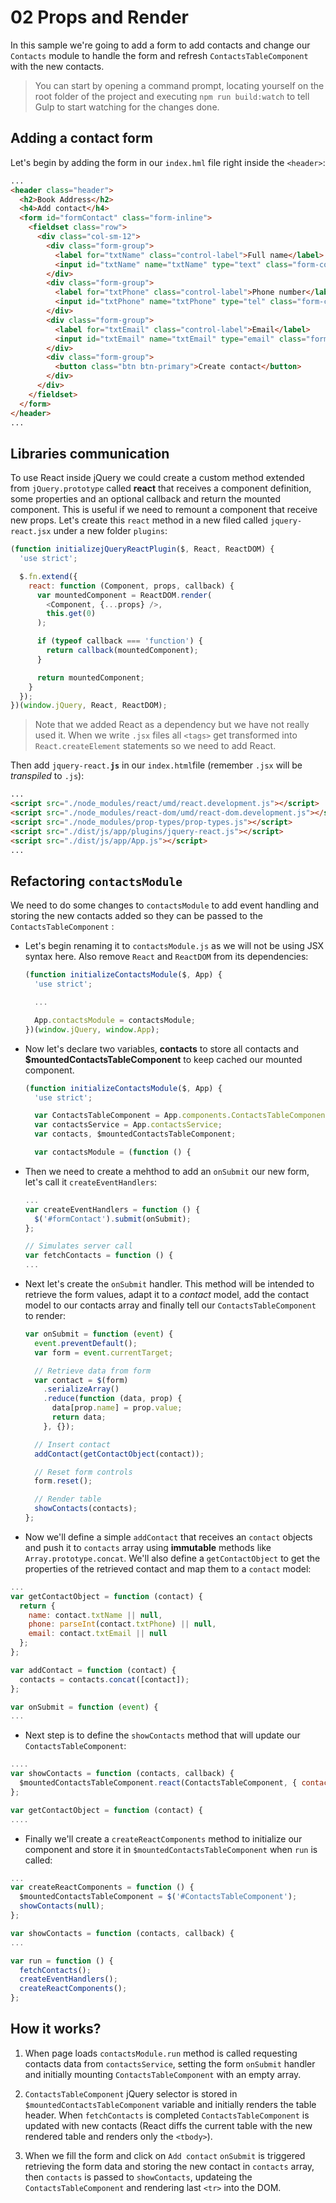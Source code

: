# 02 Props and Render


In this sample we're going to add a form to add contacts and change our `Contacts` module to handle the form and refresh `ContactsTableComponent` with the new contacts.

> You can start by opening a command prompt, locating yourself on the root folder of the project and executing `npm run build:watch` to tell Gulp to start watching for the changes done.

## Adding a contact form
Let's begin by adding the form in our `index.hml` file right inside the `<header>`:

```html
...
<header class="header">
  <h2>Book Address</h2>
  <h4>Add contact</h4>
  <form id="formContact" class="form-inline">
    <fieldset class="row">
      <div class="col-sm-12">
        <div class="form-group">
          <label for="txtName" class="control-label">Full name</label>
          <input id="txtName" name="txtName" type="text" class="form-control" required>
        </div>
        <div class="form-group">
          <label for="txtPhone" class="control-label">Phone number</label>
          <input id="txtPhone" name="txtPhone" type="tel" class="form-control" required>
        </div>
        <div class="form-group">
          <label for="txtEmail" class="control-label">Email</label>
          <input id="txtEmail" name="txtEmail" type="email" class="form-control" required>
        </div>
        <div class="form-group">
          <button class="btn btn-primary">Create contact</button>
        </div>
      </div>
    </fieldset>
  </form>
</header>
...
```

## Libraries communication

To use React inside jQuery we could create a custom method extended from `jQuery.prototype` called **react** that receives a component definition, some properties and an optional callback and return the mounted component. This is useful if we need to remount a component that receive new props. Let's create this `react` method in a new filed called `jquery-react.jsx` under a new folder `plugins`:

```jsx
(function initializejQueryReactPlugin($, React, ReactDOM) {
  'use strict';

  $.fn.extend({
    react: function (Component, props, callback) {
      var mountedComponent = ReactDOM.render(
        <Component, {...props} />,
        this.get(0)
      );

      if (typeof callback === 'function') {
        return callback(mountedComponent);
      }

      return mountedComponent;
    }
  });
})(window.jQuery, React, ReactDOM);
```

> Note that we added React as a dependency but we have not really used it. When we write `.jsx` files all `<tags>` get transformed into `React.createElement` statements so we need to add React.

Then add <code>jquery-react.<strong>js</strong></code> in our `index.html`file (remember `.jsx` will be _transpiled_ to `.js`):

```html
...
<script src="./node_modules/react/umd/react.development.js"></script>
<script src="./node_modules/react-dom/umd/react-dom.development.js"></script>
<script src="./node_modules/prop-types/prop-types.js"></script>
<script src="./dist/js/app/plugins/jquery-react.js"></script>
<script src="./dist/js/app/App.js"></script>
...
```

## Refactoring `contactsModule`

We need to do some changes to `contactsModule` to add event handling and storing the new contacts added so they can be passed to the `ContactsTableComponent` :

- Let's begin renaming it to `contactsModule.js` as we will not be using JSX syntax here. Also remove `React` and `ReactDOM` from its dependencies:

  ```javascript
  (function initializeContactsModule($, App) {
    'use strict';

    ...

    App.contactsModule = contactsModule;
  })(window.jQuery, window.App);
  ```

- Now let's declare two variables, **contacts** to store all contacts and **$mountedContactsTableComponent** to keep cached our mounted component.

  ```javascript
  (function initializeContactsModule($, App) {
    'use strict';

    var ContactsTableComponent = App.components.ContactsTableComponent;
    var contactsService = App.contactsService;
    var contacts, $mountedContactsTableComponent;

    var contactsModule = (function () {
  ```

- Then we need to create a mehthod to add an `onSubmit` our new form, let's call it `createEventHandlers`:

  ```javascript
  ...
  var createEventHandlers = function () {
    $('#formContact').submit(onSubmit);
  };

  // Simulates server call
  var fetchContacts = function () {
  ...
  ```

- Next let's create the `onSubmit` handler. This method will be intended to retrieve the form values, adapt it to a _contact_ model, add the contact model to our contacts array and finally tell our `ContactsTableComponent` to render:

  ```javascript
  var onSubmit = function (event) {
    event.preventDefault();
    var form = event.currentTarget;

    // Retrieve data from form
    var contact = $(form)
      .serializeArray()
      .reduce(function (data, prop) {
        data[prop.name] = prop.value;
        return data;
      }, {});

    // Insert contact
    addContact(getContactObject(contact));

    // Reset form controls
    form.reset();

    // Render table
    showContacts(contacts);
  };
  ```

- Now we'll define a simple `addContact` that receives an `contact` objects and push it to `contacts` array using **immutable** methods like `Array.prototype.concat`. We'll also define a `getContactObject` to get the properties of the retrieved contact and map them to a `contact` model:

```javascript
...
var getContactObject = function (contact) {
  return {
    name: contact.txtName || null,
    phone: parseInt(contact.txtPhone) || null,
    email: contact.txtEmail || null
  };
};

var addContact = function (contact) {
  contacts = contacts.concat([contact]);
};

var onSubmit = function (event) {
...
```

- Next step is to define the `showContacts` method that will update our `ContactsTableComponent`:

```javascript
....
var showContacts = function (contacts, callback) {
  $mountedContactsTableComponent.react(ContactsTableComponent, { contacts: contacts || [] }, callback);
};

var getContactObject = function (contact) {
....
```

- Finally we'll create a `createReactComponents` method to initialize our component and store it in `$mountedContactsTableComponent` when `run` is called:

```javascript
...
var createReactComponents = function () {
  $mountedContactsTableComponent = $('#ContactsTableComponent');
  showContacts(null);
};

var showContacts = function (contacts, callback) {
...

var run = function () {
  fetchContacts();
  createEventHandlers();
  createReactComponents();
};
```

## How it works?

1. When page loads `contactsModule.run` method is called requesting contacts data from `contactsService`, setting the form `onSubmit` handler and initially mounting `ContactsTableComponent` with an empty array.

2. `ContactsTableComponent` jQuery selector is stored in  `$mountedContactsTableComponent` variable and initially renders the table header. When `fetchContacts` is completed `ContactsTableComponent` is updated with new contacts (React diffs the current table with the new rendered table and renders only the `<tbody>`).

3. When we fill the form and click on `Add contact` `onSubmit` is triggered retrieving the form data and storing the new contact in `contacts` array, then `contacts` is passed to `showContacts`, updateing the `ContactsTableComponent` and rendering last `<tr>` into the DOM.

